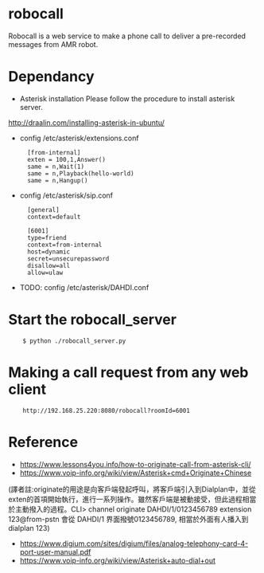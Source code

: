 # robocall
Robocall is a web service to make a phone call to deliver a pre-recorded messages from AMR robot. 

# Dependancy
* Asterisk installation
Please follow the procedure to install asterisk server.

http://draalin.com/installing-asterisk-in-ubuntu/

* config /etc/asterisk/extensions.conf

        [from-internal]
        exten = 100,1,Answer()
        same = n,Wait(1)
        same = n,Playback(hello-world)
        same = n,Hangup()

* config /etc/asterisk/sip.conf

        [general]
        context=default
        
        [6001]
        type=friend
        context=from-internal
        host=dynamic
        secret=unsecurepassword
        disallow=all
        allow=ulaw

* TODO: config /etc/asterisk/DAHDI.conf

# Start the robocall_server
        $ python ./robocall_server.py


# Making a call request from any web client
        http://192.168.25.220:8080/robocall?roomId=6001


# Reference
* https://www.lessons4you.info/how-to-originate-call-from-asterisk-cli/
* https://www.voip-info.org/wiki/view/Asterisk+cmd+Originate+Chinese

(譯者註:originate的用途是向客戶端發起呼叫，將客戶端引入到Dialplan中，並從exten的首項開始執行，進行一系列操作。雖然客戶端是被動接受，但此過程相當於主動撥入的過程。CLI> channel originate DAHDI/1/0123456789 extension 123@from-pstn  會從 DAHDI/1 界面撥號0123456789, 相當於外面有人播入到 dialplan 123)
* https://www.digium.com/sites/digium/files/analog-telephony-card-4-port-user-manual.pdf
* https://www.voip-info.org/wiki/view/Asterisk+auto-dial+out
